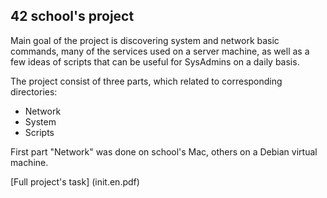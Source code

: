 ## 42 school's project

Main goal of the project is discovering system and network basic commands, many of the services used on a server machine, as well as a few ideas of scripts that can be useful for SysAdmins on a daily basis.

The project consist of three parts, which related to corresponding directories:

- Network
- System
- Scripts

First part "Network" was done on school's Mac, others on a Debian virtual machine.

[Full project's task] (init.en.pdf)
